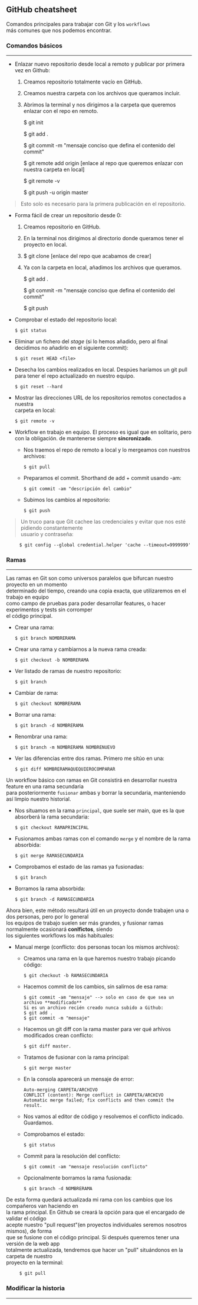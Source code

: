 ## GitHub cheatsheet

Comandos principales para trabajar con Git y los `workflows`  
más comunes que nos podemos encontrar.

### Comandos básicos
********************************************

- Enlazar nuevo repositorio desde local a remoto y publicar por primera  
vez en Github:

   1. Creamos repositorio totalmente vacío en GitHub.
   2. Creamos nuestra carpeta con los archivos que queramos incluir.
   3. Abrimos la terminal y nos dirigimos a la carpeta que queremos enlazar con el repo en remoto.  
    
      $ git init  
    
      $ git add .  
    
      $ git commit -m "mensaje conciso que defina el contenido del commit"  
    
      $ git remote add origin [enlace al repo que queremos enlazar con nuestra carpeta en local]  
      
      $ git remote -v    
    
      $ git push -u origin master  
    

> Esto solo es necesario para la primera publicación en el repositorio.

- Forma fácil de crear un repositorio desde 0:

   1. Creamos repositorio en GitHub.
   2. En la terminal nos dirigimos al directorio donde queramos tener el proyecto en local.
   3. $ git clone [enlace del repo que acabamos de crear]
   4. Ya con la carpeta en local, añadimos los archivos que queramos.  

      $ git add .  
   
      $ git commit -m "mensaje conciso que defina el contenido del commit"  
   
      $ git push  
   

- Comprobar el estado del repositorio local:

      $ git status
      
- Eliminar un fichero del _stage_ (si lo hemos añadido, pero al final
  decidimos no añadirlo en el siguiente commit):
  
      $ git reset HEAD <file>  
- Desecha los cambios realizados en local. Despúes haríamos un git pull para 
tener el repo actualizado en nuestro equipo.

      $ git reset --hard
      
- Mostrar las direcciones URL de los repositorios remotos conectados a nuestra  
carpeta en local:  

      $ git remote -v
      
- Workflow en trabajo en equipo. El proceso es igual que en solitario, pero con la obligación. 
de mantenerse siempre **sincronizado**. 

   - Nos traemos el repo de remoto a local y lo mergeamos con nuestros archivos:

         $ git pull
         
   - Preparamos el commit. Shorthand de add + commit usando -am:

         $ git commit -am "descripción del cambio"
         
   - Subimos los cambios al repositorio:

         $ git push
         

> Un truco para que Git cachee las credenciales y evitar que  nos esté pidiendo constantemente  
usuario y contraseña:  

         $ git config --global credential.helper 'cache --timeout=9999999'
         

         
      

### Ramas
**********************************************

Las ramas en Git son como universos paralelos que bifurcan nuestro proyecto en un momento  
determinado del tiempo, creando una copia exacta, que utilizaremos en el trabajo en equipo  
como campo de pruebas para poder desarrollar features, o hacer experimentos y tests sin corromper  
el código principal.

- Crear una rama: 

      $ git branch NOMBRERAMA  
      
- Crear una rama y cambiarnos a la nueva rama creada:  

      $ git checkout -b NOMBRERAMA
      
- Ver listado de ramas de nuestro repositorio:  

      $ git branch
      
- Cambiar de rama:  

      $ git checkout NOMBRERAMA
      
- Borrar una rama:  

      $ git branch -d NOMBRERAMA
      
- Renombrar una rama:  

      $ git branch -m NOMBRERAMA NOMBRENUEVO  
    
- Ver las diferencias entre dos ramas. Primero me sitúo en una:

      $ git diff NOMBRERAMAQUEQUIEROCOMPARAR
      
Un workflow básico con ramas en Git consistirá en desarrollar nuestra feature en una rama secundaria  
para posteriormente `fusionar` ambas y borrar la secundaria, manteniendo así limpio nuestro historial. 

- Nos situamos en la rama `principal`, que suele ser main, que es la que absorberá la rama secundaria:  

      $ git checkout RAMAPRINCIPAL
      
- Fusionamos ambas ramas con el comando `merge` y el nombre de la rama absorbida:  

      $ git merge RAMASECUNDARIA
      
- Comprobamos el estado de las ramas ya fusionadas:  

      $ git branch
      
- Borramos la rama absorbida:  

      $ git branch -d RAMASECUNDARIA
      
Ahora bien, este método resultará útil en un proyecto donde trabajen una o dos personas, pero por lo general  
los equipos de trabajo suelen ser más grandes, y fusionar ramas normalmente ocasionará **conlfictos**, siendo  
los siguientes workflows los más habituales:

- Manual merge (conflicto: dos personas tocan los mismos archivos):
   - Creamos una rama en la que haremos nuestro trabajo picando código:  

         $ git checkout -b RAMASECUNDARIA
         
   - Hacemos commit de los cambios, sin salirnos de esa rama:  

         $ git commit -am "mensaje" --> solo en caso de que sea un archivo **modificado**   
         Si es un archivo recién creado nunca subido a Github:  
         $ git add .
         $ git commit -m "mensaje"  
         
   - Hacemos un git diff con la rama master para ver qué arhivos modificados crean conflicto:  

         $ git diff master. 
         
   - Tratamos de fusionar con la rama principal:

         $ git merge master  
         
  
   - En la consola aparecerá un mensaje de error:  

         Auto-merging CARPETA/ARCHIVO
         CONFLICT (content): Merge conflict in CARPETA/ARCHIVO
         Automatic merge failed; fix conflicts and then commit the result.
         
   - Nos vamos al editor de código y resolvemos el conflicto indicado. Guardamos. 
   - Comprobamos el estado:  

         $ git status
         
   - Commit para la resolución del conflicto:  

         $ git commit -am "mensaje resolución conflicto"
         
   - Opcionalmente borramos la rama fusionada:

         $ git branch -d NOMBRERAMA
         
De esta forma quedará actualizada mi rama con los cambios que los compañeros van haciendo en  
la rama principal. En Github se creará la opción para que el encargado de validar el código  
acepte nuestro "pull request"(en proyectos individuales seremos nosotros mismos), de forma  
que se fusione con el código principal. Si después queremos tener una versión de la web app  
totalmente actualizada, tendremos que hacer un "pull" situándonos en la carpeta de nuestro  
proyecto en la terminal:  

         $ git pull
         



### Modificar la historia
************************************************

